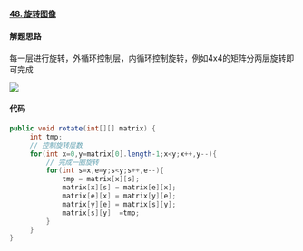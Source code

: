 #### [48. 旋转图像](https://leetcode-cn.com/problems/rotate-image/)

#### 解题思路

每一层进行旋转，外循环控制层，内循环控制旋转，例如4x4的矩阵分两层旋转即可完成

![](https://gitee.com/zhangsike/image/raw/master/img/2021-01-03_124739.png) 

#### 代码

```java
public void rotate(int[][] matrix) {
     int tmp;
     // 控制旋转层数
     for(int x=0,y=matrix[0].length-1;x<y;x++,y--){
         // 完成一圈旋转
         for(int s=x,e=y;s<y;s++,e--){
             tmp = matrix[x][s];
             matrix[x][s] = matrix[e][x];
             matrix[e][x] = matrix[y][e];
             matrix[y][e] = matrix[s][y];
             matrix[s][y]  =tmp;
         }
     }
}
```

